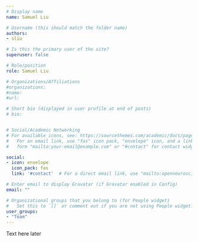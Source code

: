 ```yaml
---
# Display name
name: Samuel Liu

# Username (this should match the folder name)
authors:
- sliu

# Is this the primary user of the site?
superuser: false

# Role/position
role: Samuel Liu

# Organizations/Affiliations
#organizations:
#name: 
#url:

# Short bio (displayed in user profile at end of posts)
# bio:


# Social/Academic Networking
# For available icons, see: https://sourcethemes.com/academic/docs/page-builder/#icons
#   For an email link, use "fas" icon pack, "envelope" icon, and a link in the
#   form "mailto:your-email@example.com" or "#contact" for contact widget.

social:
- icon: envelope
  icon_pack: fas
  link: '#contact'  # For a direct email link, use "mailto:openneuroscience@gmail.com".

# Enter email to display Gravatar (if Gravatar enabled in Config)
email: ""

# Organizational groups that you belong to (for People widget)
#   Set this to `[]` or comment out if you are not using People widget.
user_groups:
- "Team"
---
```


Text here later
